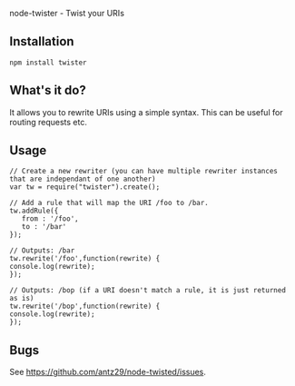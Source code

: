 node-twister - Twist your URIs

## Installation

    npm install twister

## What's it do?

It allows you to rewrite URIs using a simple syntax. This can be
useful for routing requests etc.

## Usage

    // Create a new rewriter (you can have multiple rewriter instances that are independant of one another)
    var tw = require("twister").create();

    // Add a rule that will map the URI /foo to /bar.
    tw.addRule({
       from : '/foo',
       to : '/bar'
    });

    // Outputs: /bar
    tw.rewrite('/foo',function(rewrite) {
	console.log(rewrite);
    });

    // Outputs: /bop (if a URI doesn't match a rule, it is just returned as is)
    tw.rewrite('/bop',function(rewrite) {
	console.log(rewrite);
    });


## Bugs

See <https://github.com/antz29/node-twisted/issues>.
